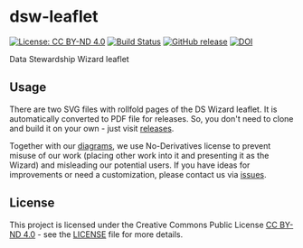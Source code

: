 # dsw-leaflet

[![License: CC BY-ND 4.0](https://img.shields.io/badge/License-CC%20BY--ND%204.0-orange.svg)](https://creativecommons.org/licenses/by-nd/4.0/)
[![Build Status](https://travis-ci.org/ds-wizard/dsw-leaflet.svg?branch=master)](https://travis-ci.org/DataStewardshipWizard/dsw-leaflet)
[![GitHub release](https://img.shields.io/github/downloads/ds-wizard/dsw-leaflet/total.svg)](https://github.com/DataStewardshipWizard/dsw-leaflet/releases)
[![DOI](https://zenodo.org/badge/125397270.svg)](https://zenodo.org/badge/latestdoi/125397270)

Data Stewardship Wizard leaflet

## Usage

There are two SVG files with rollfold pages of the DS Wizard leaflet. It is automatically converted to PDF file for releases. So, you don't need to clone and build it on your own - just visit [releases].

Together with our [diagrams], we use No-Derivatives license to prevent misuse of our work (placing other work into it and presenting it as the Wizard) and misleading our potential users. If you have ideas for improvements or need a customization, please contact us via [issues].

## License

This project is licensed under the Creative Commons Public License [CC BY-ND 4.0] - see the [LICENSE] file for more details.

[CC BY-ND 4.0]: https://creativecommons.org/licenses/by-nd/4.0/deed.cs
[LICENSE]: LICENSE
[releases]: https://github.com/ds-wizard/dsw-leaflet/releases
[diagrams]: https://github.com/ds-wizard/dsw-diagrams
[issues]: https://github.com/ds-wizard/dsw-leaflet/issues
